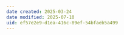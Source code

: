 ```yaml
---
date created: 2025-03-24
date modified: 2025-07-10
uid: ef57e2e9-d1ea-416c-89ef-54bfaeb5a499
---
```


